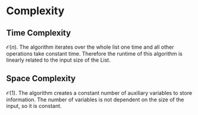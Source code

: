 # Complexity

## Time Complexity

$\mathcal{O}(n)$. The algorithm iterates over the whole list one time and all other operations take constant time. Therefore the runtime of this algorithm is linearly related to the input size of the List.

## Space Complexity

$\mathcal{O}(1)$. The algorithm creates a constant number of auxiliary variables to store information. The number of variables is not dependent on the size of the input, so it is constant.
